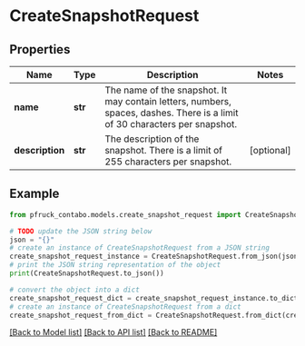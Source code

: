 # CreateSnapshotRequest


## Properties

Name | Type | Description | Notes
------------ | ------------- | ------------- | -------------
**name** | **str** | The name of the snapshot. It may contain letters, numbers, spaces, dashes. There is a limit of 30 characters per snapshot. | 
**description** | **str** | The description of the snapshot. There is a limit of 255 characters per snapshot. | [optional] 

## Example

```python
from pfruck_contabo.models.create_snapshot_request import CreateSnapshotRequest

# TODO update the JSON string below
json = "{}"
# create an instance of CreateSnapshotRequest from a JSON string
create_snapshot_request_instance = CreateSnapshotRequest.from_json(json)
# print the JSON string representation of the object
print(CreateSnapshotRequest.to_json())

# convert the object into a dict
create_snapshot_request_dict = create_snapshot_request_instance.to_dict()
# create an instance of CreateSnapshotRequest from a dict
create_snapshot_request_from_dict = CreateSnapshotRequest.from_dict(create_snapshot_request_dict)
```
[[Back to Model list]](../README.md#documentation-for-models) [[Back to API list]](../README.md#documentation-for-api-endpoints) [[Back to README]](../README.md)


